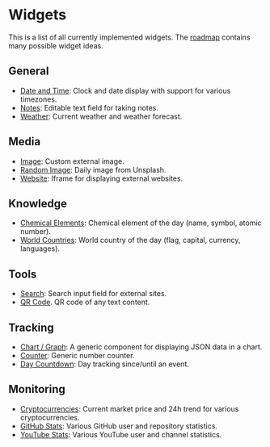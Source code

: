 # Widgets

This is a list of all currently implemented widgets. The [roadmap](../roadmap/README.md) contains many possible widget ideas.

## General

- [Date and Time](date-time.md): Clock and date display with support for various timezones.
- [Notes](text.md): Editable text field for taking notes.
- [Weather](weather.md): Current weather and weather forecast.

## Media

- [Image](image.md): Custom external image.
- [Random Image](random-image.md): Daily image from Unsplash.
- [Website](website.md): Iframe for displaying external websites.

## Knowledge

- [Chemical Elements](totd-chemical-elements.md): Chemical element of the day (name, symbol, atomic number).
- [World Countries](totd-world-countries.md): World country of the day (flag, capital, currency, languages).

## Tools

- [Search](search.md): Search input field for external sites.
- [QR Code](qr-code.md). QR code of any text content.

## Tracking

- [Chart / Graph](chart.md): A generic component for displaying JSON data in a chart.
- [Counter](counter.md): Generic number counter.
- [Day Countdown](day-countdown.md): Day tracking since/until an event.

## Monitoring

- [Cryptocurrencies](cryptocurrencies.md): Current market price and 24h trend for various cryptocurrencies.
- [GitHub Stats](github-stats.md): Various GitHub user and repository statistics.
- [YouTube Stats](youtube-stats.md): Various YouTube user and channel statistics.
